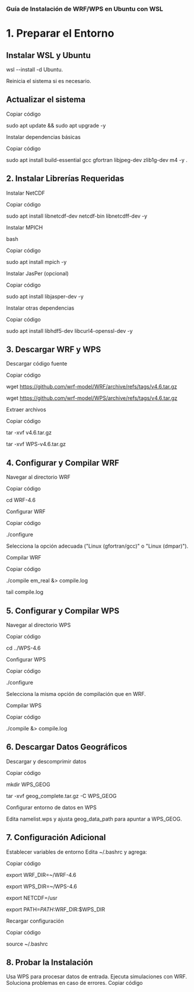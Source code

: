 
### Guía de Instalación de WRF/WPS en Ubuntu con WSL


# **1. Preparar el Entorno**

## Instalar WSL y Ubuntu

wsl --install -d Ubuntu.

Reinicia el sistema si es necesario.


## Actualizar el sistema

Copiar código

sudo apt update && sudo apt upgrade -y 

Instalar dependencias básicas 


Copiar código

sudo apt install build-essential gcc gfortran libjpeg-dev zlib1g-dev m4 -y .

## 2. Instalar Librerías Requeridas
Instalar NetCDF

Copiar código

sudo apt install libnetcdf-dev netcdf-bin libnetcdff-dev -y

Instalar MPICH

bash

Copiar código

sudo apt install mpich -y

Instalar JasPer (opcional)

Copiar código

sudo apt install libjasper-dev -y

Instalar otras dependencias

Copiar código

sudo apt install libhdf5-dev libcurl4-openssl-dev -y

## 3. Descargar WRF y WPS

Descargar código fuente

Copiar código

wget https://github.com/wrf-model/WRF/archive/refs/tags/v4.6.tar.gz

wget https://github.com/wrf-model/WPS/archive/refs/tags/v4.6.tar.gz

Extraer archivos

Copiar código

tar -xvf v4.6.tar.gz

tar -xvf WPS-v4.6.tar.gz

## 4. Configurar y Compilar WRF

Navegar al directorio WRF

Copiar código

cd WRF-4.6

Configurar WRF

Copiar código

./configure

Selecciona la opción adecuada ("Linux (gfortran/gcc)" o "Linux (dmpar)").

Compilar WRF

Copiar código

./compile em_real &> compile.log

tail compile.log

## 5. Configurar y Compilar WPS
Navegar al directorio WPS

Copiar código

cd ../WPS-4.6

Configurar WPS

Copiar código

./configure

Selecciona la misma opción de compilación que en WRF.

Compilar WPS

Copiar código

./compile &> compile.log

## 6. Descargar Datos Geográficos
Descargar y descomprimir datos

Copiar código

mkdir WPS_GEOG

tar -xvf geog_complete.tar.gz -C WPS_GEOG

Configurar entorno de datos en WPS

Edita namelist.wps y ajusta geog_data_path para apuntar a WPS_GEOG.

## 7. Configuración Adicional
Establecer variables de entorno
Edita ~/.bashrc y agrega:


Copiar código

export WRF_DIR=~/WRF-4.6

export WPS_DIR=~/WPS-4.6

export NETCDF=/usr

export PATH=$PATH:$WRF_DIR:$WPS_DIR

Recargar configuración

Copiar código

source ~/.bashrc

## 8. Probar la Instalación
Usa WPS para procesar datos de entrada.
Ejecuta simulaciones con WRF.
Soluciona problemas en caso de errores.
Copiar código





